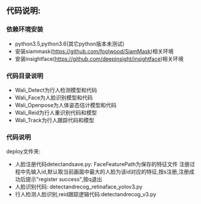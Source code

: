 ## 代码说明:
### 依赖环境安装
- python3.5,python3.6(其它python版本未测试)
- 安装siammask(https://github.com/foolwood/SiamMask)相关环境
- 安装insightface(https://github.com/deepinsight/insightface)相关环境

### 代码目录说明
- Wali_Detect为行人检测模型和代码
- Wali_Face为人脸识别模型和代码
- Wali_Openpose为人体姿态估计模型和代码
- Wali_Reid为行人重识别代码和模型
- Wali_Track为行人跟踪代码和模型
### 代码说明
deploy文件夹:
- 人脸注册代码detectandsave.py:
    FaceFeaturePath为保存的特征文件
    注册过程中先输入id,默认取当前画面中最大的人脸为该id对应的特征,按s注册,注册成功后提示"register success",按q退出
- 人脸识别代码:
    detectandrecog_retinaface_yolov3.py
- 行人检测人脸识别,reid跟踪逻辑代码:detectandrecog_v3.py
    



